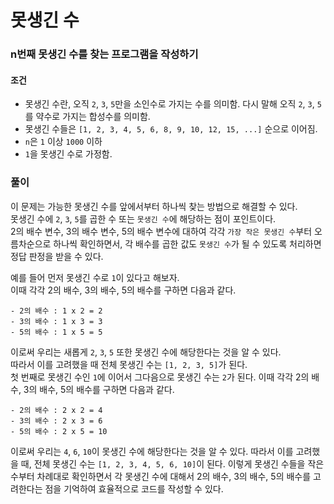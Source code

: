 # 못생긴 수
### n번째 못생긴 수를 찾는 프로그램을 작성하기
#### 조건
- 못생긴 수란, 오직 ```2```, ```3```, ```5```만을 소인수로 가지는 수를 의미함. 다시 말해 오직 ```2```, ```3```, ```5```를 약수로 가지는 합성수를 의미함.
- 못생긴 수들은 ```[1, 2, 3, 4, 5, 6, 8, 9, 10, 12, 15, ...]``` 순으로 이어짐.
- ```n```은 ```1``` 이상 ```1000``` 이하
- ```1```을 못생긴 수로 가정함.
### 풀이  
이 문제는 가능한 못생긴 수를 앞에서부터 하나씩 찾는 방법으로 해결할 수 있다.  
못생긴 수에 ```2```, ```3```, ```5```를 곱한 수 또는 ```못생긴 수```에 해당하는 점이 포인트이다.  
2의 배수 변수, 3의 배수 변수, 5의 배수 변수에 대하여 각각 ```가장 작은 못생긴 수```부터 오름차순으로 하나씩 확인하면서, 각 배수를 곱한 값도 ```못생긴 수```가 될 수 있도록 처리하면 정답 판정을 받을 수 있다.  

예를 들어 먼저 못생긴 수로 ```1```이 있다고 해보자.  
이때 각각 2의 배수, 3의 배수, 5의 배수를 구하면 다음과 같다.  
```
- 2의 배수 : 1 x 2 = 2
- 3의 배수 : 1 x 3 = 3
- 5의 배수 : 1 x 5 = 5
```
이로써 우리는 새롭게 ```2```, ```3```, ```5``` 또한 못생긴 수에 해당한다는 것을 알 수 있다.  
따라서 이를 고려했을 때 전체 못생긴 수는 ```[1, 2, 3, 5]```가 된다.  
첫 번째로 못생긴 수인 ```1```에 이어서 그다음으로 못생긴 수는 ```2```가 된다. 이때 각각 2의 배수, 3의 배수, 5의 배수를 구하면 다음과 같다.  
```
- 2의 배수 : 2 x 2 = 4
- 3의 배수 : 2 x 3 = 6
- 5의 배수 : 2 x 5 = 10
```
이로써 우리는 ```4```, ```6```, ```10```이 못생긴 수에 해당한다는 것을 알 수 있다. 따라서 이를 고려했을 때, 전체 못생긴 수는 ```[1, 2, 3, 4, 5, 6, 10]```이 된다. 이렇게 못생긴 수들을 작은 수부터 차례대로 확인하면서 각 못생긴 수에 대해서 2의 배수, 3의 배수, 5의 배수를 고려한다는 점을 기억하여 효율적으로 코드를 작성할 수 있다.